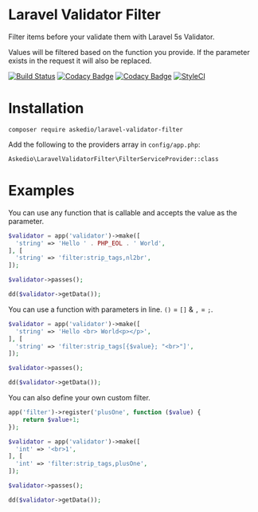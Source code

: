 # Laravel Validator Filter
Filter items before your validate them with Laravel 5s Validator.

Values will be filtered based on the function you provide. If the parameter exists in the request it will also be replaced.

[![Build Status](https://travis-ci.org/Askedio/laravel-validator-filter.svg?branch=master)](https://travis-ci.org/Askedio/laravel-validator-filter)
[![Codacy Badge](https://api.codacy.com/project/badge/Grade/f91e7399c0ff40c988ba1587f3594d8a)](https://www.codacy.com/app/gcphost/laravel-validator-filter?utm_source=github.com&amp;utm_medium=referral&amp;utm_content=Askedio/laravel-validator-filter&amp;utm_campaign=Badge_Grade)
[![Codacy Badge](https://api.codacy.com/project/badge/Coverage/f91e7399c0ff40c988ba1587f3594d8a)](https://www.codacy.com/app/gcphost/laravel-validator-filter?utm_source=github.com&amp;utm_medium=referral&amp;utm_content=Askedio/laravel-validator-filter&amp;utm_campaign=Badge_Coverage)
[![StyleCI](https://styleci.io/repos/64607017/shield)](https://styleci.io/repos/64607017)

# Installation
~~~
composer require askedio/laravel-validator-filter
~~~

Add the following to the providers array in `config/app.php`:
~~~
Askedio\LaravelValidatorFilter\FilterServiceProvider::class
~~~

# Examples

You can use any function that is callable and accepts the value as the parameter.
```php
$validator = app('validator')->make([
  'string' => 'Hello ' . PHP_EOL . ' World',
], [
  'string' => 'filter:strip_tags,nl2br',
]);

$validator->passes();

dd($validator->getData());
```

You can use a function with parameters in line. `()` = `[]` & `,` = `;`.
```php
$validator = app('validator')->make([
  'string' => 'Hello <br> World<p></p>',
], [
  'string' => 'filter:strip_tags[{$value}; "<br>"]',
]);

$validator->passes();

dd($validator->getData());
```

You can also define your own custom filter.
```php
app('filter')->register('plusOne', function ($value) {
    return $value+1;
});

$validator = app('validator')->make([
  'int' => '<br>1',
], [
  'int' => 'filter:strip_tags,plusOne',
]);

$validator->passes();

dd($validator->getData());
```